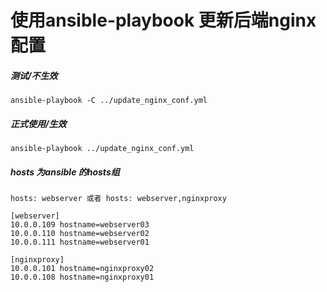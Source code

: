 # 使用ansible-playbook 更新后端nginx配置

##### 测试/不生效
```
ansible-playbook -C ../update_nginx_conf.yml
```


##### 正式使用/生效
```
ansible-playbook ../update_nginx_conf.yml
```

##### hosts 为ansible 的hosts组
```
hosts: webserver 或者 hosts: webserver,nginxproxy

[webserver]
10.0.0.109 hostname=webserver03
10.0.0.110 hostname=webserver02
10.0.0.111 hostname=webserver01

[nginxproxy]
10.0.0.101 hostname=nginxproxy02
10.0.0.108 hostname=nginxproxy01

```
